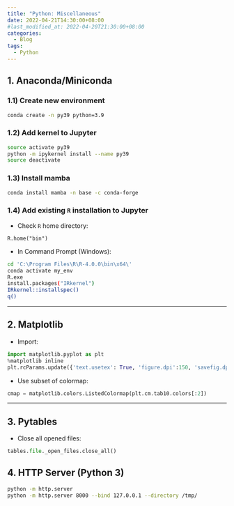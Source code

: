 ```yaml
---
title: "Python: Miscellaneous"
date: 2022-04-21T14:30:00+08:00
#last_modified_at: 2022-04-20T21:30:00+08:00
categories:
  - Blog
tags:
  - Python
---
```


## 1. Anaconda/Miniconda

### 1.1) Create new environment
```bash
conda create -n py39 python=3.9
```

### 1.2) Add kernel to Jupyter
```bash
source activate py39
python -m ipykernel install --name py39
source deactivate
```

### 1.3) Install mamba
```bash
conda install mamba -n base -c conda-forge
```

### 1.4) Add existing `R` installation to Jupyter

- Check `R` home directory: 
```white
R.home("bin")
```

- In Command Prompt (Windows):
```bash
cd 'C:\Program Files\R\R-4.0.0\bin\x64\'
conda activate my_env
R.exe
install.packages("IRkernel")
IRkernel::installspec()
q()
```

---


## 2. Matplotlib

- Import:
```python
import matplotlib.pyplot as plt
%matplotlib inline
plt.rcParams.update({'text.usetex': True, 'figure.dpi':150, 'savefig.dpi':300})
```

- Use subset of colormap:
```python
cmap = matplotlib.colors.ListedColormap(plt.cm.tab10.colors[:2])
```

---

## 3. Pytables

- Close all opened files:
```python
tables.file._open_files.close_all()
```

## 4. HTTP Server (Python 3)
```bash
python -m http.server
python -m http.server 8000 --bind 127.0.0.1 --directory /tmp/
```

